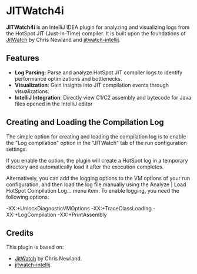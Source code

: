 # JITWatch4i

**JITWatch4i** is an IntelliJ IDEA plugin for analyzing and visualizing logs from the HotSpot JIT (Just-In-Time) compiler. It is built upon the foundations of [JitWatch](https://github.com/AdoptOpenJDK/jitwatch) by Chris Newland and [jitwatch-intellij](https://github.com/yole/jitwatch-intellij).

## Features
- **Log Parsing**: Parse and analyze HotSpot JIT compiler logs to identify performance optimizations and bottlenecks.
- **Visualization**: Gain insights into JIT compilation events through visualizations.
- **IntelliJ Integration**: Directly view C1/C2 assembly and bytecode for Java files opened in the IntelliJ editor

## Creating and Loading the Compilation Log

The simple option for creating and loading the compilation log is to enable the "Log compilation" option in the "JITWatch" tab of the run configuration settings.

If you enable the option, the plugin will create a HotSpot log in a temporary directory and automatically load it after the execution completes.

Alternatively, you can add the logging options to the VM options of your run configuration, and then load the log file manually using the Analyze | Load HotSpot Compilation Log... menu item. To enable logging, you need the following options:

-XX:+UnlockDiagnosticVMOptions
-XX:+TraceClassLoading
-XX:+LogCompilation
-XX:+PrintAssembly


## Credits
This plugin is based on:
- [JitWatch](https://github.com/AdoptOpenJDK/jitwatch) by Chris Newland.
- [jitwatch-intellij](https://github.com/yole/jitwatch-intellij).

